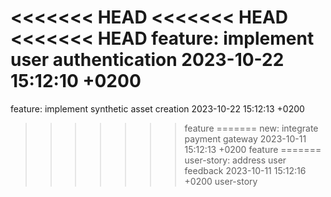 <<<<<<< HEAD
<<<<<<< HEAD
<<<<<<< HEAD
feature: implement user authentication 2023-10-22 15:12:10 +0200
=======
feature: implement synthetic asset creation 2023-10-22 15:12:13 +0200
>>>>>>> feature
=======
new: integrate payment gateway 2023-10-11 15:12:13 +0200
>>>>>>> feature
=======
user-story: address user feedback 2023-10-11 15:12:16 +0200
>>>>>>> user-story
